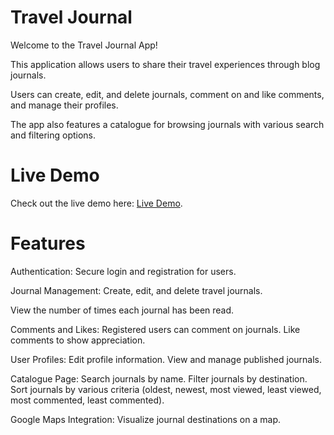 # Travel Journal

Welcome to the Travel Journal App!

This application allows users to share their travel experiences through blog journals.

Users can create, edit, and delete journals, comment on and like comments, and manage their profiles.

The app also features a catalogue for browsing journals with various search and filtering options.

# Live Demo

Check out the live demo here: [Live Demo](https://toni-rachev-travel-journal.netlify.app/).

# Features

Authentication: Secure login and registration for users.

Journal Management: Create, edit, and delete travel journals.

View the number of times each journal has been read.

Comments and Likes: Registered users can comment on journals.
Like comments to show appreciation.

User Profiles:
Edit profile information.
View and manage published journals.

Catalogue Page:
Search journals by name.
Filter journals by destination.
Sort journals by various criteria (oldest, newest, most viewed, least viewed, most commented, least commented).

Google Maps Integration: Visualize journal destinations on a map.
